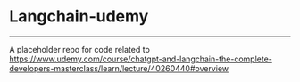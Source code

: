 # Langchain-udemy

---

A placeholder repo for code related to https://www.udemy.com/course/chatgpt-and-langchain-the-complete-developers-masterclass/learn/lecture/40260440#overview
